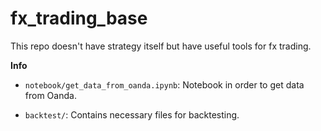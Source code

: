 # fx_trading_base

This repo doesn't have strategy itself but have useful tools for fx trading.

<strong>Info</strong>

- `notebook/get_data_from_oanda.ipynb`: Notebook in order to get data from Oanda.
  <br>

- `backtest/`: Contains necessary files for backtesting.

